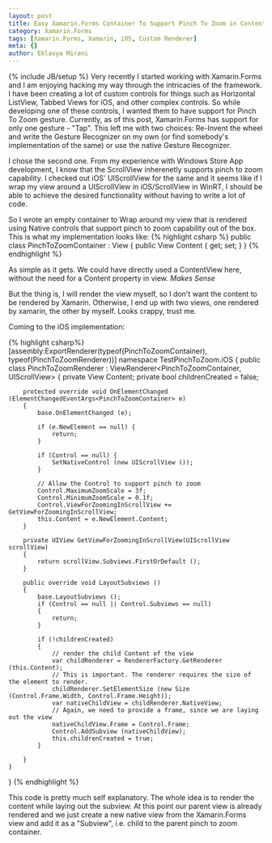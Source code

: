 ```yaml
---
layout: post
title: Easy Xamarin.Forms Container To Support Pinch To Zoom in Content in iOS using Custom Renderers
category: Xamarin.Forms
tags: [Xamarin.Forms, Xamarin, iOS, Custom Renderer]
meta: {}
author: Eklavya Mirani
---
```

{% include JB/setup %}
Very recently I started working with Xamarin.Forms and I am enjoying hacking my way through the intricacies of the framework.
I have been creating a lot of custom controls for things such as Horizontal ListView, Tabbed Views for iOS, and other complex controls. So while developing one of these controls, I wanted them to have support for Pinch To Zoom gesture. Currently, as of this post, Xamarin.Forms has support for only one gesture - "Tap". This left me with two choices: Re-Invent the wheel and write the Gesture Recognizer on my own (or find somebody's implementation of the same) or use the native Gesture Recognizer.

I chose the second one. From my experience with Windows Store App development, I know that the ScrollView inherenetly supports pinch to zoom capability. I checked out iOS' UIScrollView for the same and it seems like if I wrap my view around a UIScrollView in iOS/ScrollView in WinRT, I should be able to achieve the desired functionality without having to write a lot of code.

So I wrote an empty container to Wrap around my view that is rendered using Native controls that support pinch to zoom capability out of the box.
This is what my implementation looks like:
{% highlight csharp %}
public class PinchToZoomContainer : View
{
    public View Content { get; set; }
}
{% endhighlight %}

As simple as it gets. We could have directly used a ContentView here, without the need for a Content property in view. *Makes Sense*

But the thing is, I will render the view myself, so I don't want the content to be rendered by Xamarin. Otherwise, I end up with two views, one rendered by xamarin, the other by myself. Looks crappy, trust me.

Coming to the iOS implementation:

{% highlight csharp%}
[assembly:ExportRenderer(typeof(PinchToZoomContainer), typeof(PinchToZoomRenderer))]
namespace TestPinchToZoom.iOS
{
    public class PinchToZoomRenderer : ViewRenderer<PinchToZoomContainer, UIScrollView>
    {
        private View Content;
        private bool childrenCreated = false;

        protected override void OnElementChanged (ElementChangedEventArgs<PinchToZoomContainer> e)
        {
            base.OnElementChanged (e);
            
            if (e.NewElement == null) {
                return;
            }
            
            if (Control == null) {
                SetNativeControl (new UIScrollView ());
            }
            
            // Allow the Control to support pinch to zoom
            Control.MaximumZoomScale = 3f;
            Control.MinimumZoomScale = 0.1f;
            Control.ViewForZoomingInScrollView += GetViewForZoomingInScrollView;
            this.Content = e.NewElement.Content;
        }

        private UIView GetViewForZoomingInScrollView(UIScrollView scrollView)
        {
            return scrollView.Subviews.FirstOrDefault ();
        }
        
        public override void LayoutSubviews ()
        {
            base.LayoutSubviews ();
            if (Control == null || Control.Subviews == null) 
            {
                return;
            }
        
            if (!childrenCreated) 
            {
                // render the child Content of the view
                var childRenderer = RendererFactory.GetRenderer (this.Content);
                // This is important. The renderer requires the size of the element to render.
                childRenderer.SetElementSize (new Size (Control.Frame.Width, Control.Frame.Height));
                var nativeChildView = childRenderer.NativeView;
                // Again, we need to provide a frame, since we are laying out the view
                nativeChildView.Frame = Control.Frame;
                Control.AddSubview (nativeChildView);
                this.childrenCreated = true;
            }
        
        }
    }
}
{% endhighlight %}

This code is pretty much self explanatory. The whole idea is to render the content while laying out the subview. At this point our parent view is already rendered and we just create a new native view from the Xamarin.Forms view and add it as a "Subview", i.e. child to the parent pinch to zoom container.